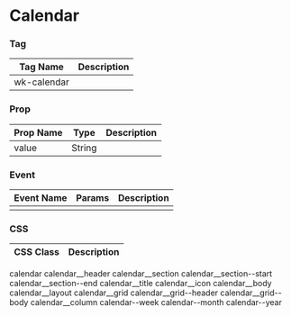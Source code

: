 # Calendar

### Tag
Tag Name | Description
--- | --- 
wk-calendar | 

### Prop
Prop Name | Type | Description
--- | --- | ---
value | String | 

### Event
Event Name | Params | Description
--- | --- | ---
 |  | 

### CSS
CSS Class | Description
--- | --- 
calendar
calendar__header
calendar__section
calendar__section--start
calendar__section--end
calendar__title
calendar__icon
calendar__body
calendar__layout
calendar__grid
calendar__grid--header
calendar__grid--body
calendar__column
calendar--week
calendar--month
calendar--year